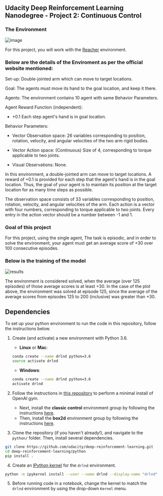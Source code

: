 
## Udacity Deep Reinforcement Learning Nanodegree - Project 2: Continuous Control


### The Environment

![image](https://user-images.githubusercontent.com/6122185/100517119-83c92480-31ae-11eb-8217-5b56458a253a.png)


For this project, you will work with the [Reacher](https://github.com/Unity-Technologies/ml-agents/blob/master/docs/Learning-Environment-Examples.md#reacher) environment.


### Below are the details of the Enviroment as per the official website mentioned:

Set-up: Double-jointed arm which can move to target locations.

Goal: The agents must move its hand to the goal location, and keep it there.

Agents: The environment contains 10 agent with same Behavior Parameters.

Agent Reward Function (independent):

  - +0.1 Each step agent's hand is in goal location.

Behavior Parameters:

  - Vector Observation space: 26 variables corresponding to position, rotation, velocity, and angular velocities of the two arm rigid bodies.

  - Vector Action space: (Continuous) Size of 4, corresponding to torque applicable to two joints.

  - Visual Observations: None.

In this environment, a double-jointed arm can move to target locations. A reward of +0.1 is provided for each step that the agent's hand is in the goal location. Thus, the goal of your agent is to maintain its position at the target location for as many time steps as possible.

The observation space consists of 33 variables corresponding to position, rotation, velocity, and angular velocities of the arm. Each action is a vector with four numbers, corresponding to torque applicable to two joints. Every entry in the action vector should be a number between -1 and 1.

### Goal of this project 

For this project, using the single agent, The task is episodic, and in order to solve the environment, your agent must get an average score of +30 over 100 consecutive episodes.

### Below is the training of the model

![results](https://user-images.githubusercontent.com/6122185/100519084-aca3e680-31bb-11eb-822d-8ed3bf71c390.png)


The environment is considered solved, when the average (over 125 episodes) of those average scores is at least +30. In the case of the plot above, the environment was solved at episode 125, since the average of the average scores from episodes 125 to 200 (inclusive) was greater than +30.



## Dependencies

To set up your python environment to run the code in this repository, follow the instructions below.

1. Create (and activate) a new environment with Python 3.6.

	- __Linux__ or __Mac__: 
	```bash
	conda create --name drlnd python=3.6
	source activate drlnd
	```
	- __Windows__: 
	```bash
	conda create --name drlnd python=3.6 
	activate drlnd
	```
	
2. Follow the instructions in [this repository](https://github.com/openai/gym) to perform a minimal install of OpenAI gym.  
	- Next, install the **classic control** environment group by following the instructions [here](https://github.com/openai/gym#classic-control).
	- Then, install the **box2d** environment group by following the instructions [here](https://github.com/openai/gym#box2d).
	
3. Clone the repository (if you haven't already!), and navigate to the `python/` folder.  Then, install several dependencies.
```bash
git clone https://github.com/udacity/deep-reinforcement-learning.git
cd deep-reinforcement-learning/python
pip install .
```


4. Create an [IPython kernel](http://ipython.readthedocs.io/en/stable/install/kernel_install.html) for the `drlnd` environment.  
```bash
python -m ipykernel install --user --name drlnd --display-name "drlnd"
```

5. Before running code in a notebook, change the kernel to match the `drlnd` environment by using the drop-down `Kernel` menu. 

